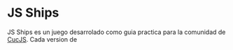# JS Ships

JS Ships es un juego desarrolado como guia practica para la comunidad de [CucJS](https://www.facebook.com/cucutajs/). Cada version de 